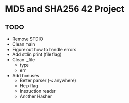 # MD5 and SHA256 42 Project

## TODO

* Remove STDIO
* Clean main
* Figure out how to handle errors
* Add stdin print (file flag)
* Clean t_file
  * type
  * err
* Add bonuses
  * Better parser (-s anywhere)
  * Help flag
  * Instruction reader
  * Another Hasher
